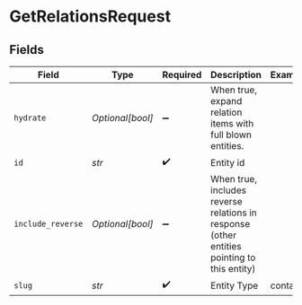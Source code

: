 # GetRelationsRequest


## Fields

| Field                                                                                      | Type                                                                                       | Required                                                                                   | Description                                                                                | Example                                                                                    |
| ------------------------------------------------------------------------------------------ | ------------------------------------------------------------------------------------------ | ------------------------------------------------------------------------------------------ | ------------------------------------------------------------------------------------------ | ------------------------------------------------------------------------------------------ |
| `hydrate`                                                                                  | *Optional[bool]*                                                                           | :heavy_minus_sign:                                                                         | When true, expand relation items with full blown entities.                                 |                                                                                            |
| `id`                                                                                       | *str*                                                                                      | :heavy_check_mark:                                                                         | Entity id                                                                                  |                                                                                            |
| `include_reverse`                                                                          | *Optional[bool]*                                                                           | :heavy_minus_sign:                                                                         | When true, includes reverse relations in response (other entities pointing to this entity) |                                                                                            |
| `slug`                                                                                     | *str*                                                                                      | :heavy_check_mark:                                                                         | Entity Type                                                                                | contact                                                                                    |